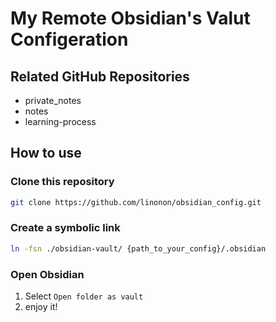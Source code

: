 # My Remote Obsidian's Valut Configeration

## Related GitHub Repositories

- private_notes
- notes
- learning-process

## How to use

### Clone this repository

```sh
git clone https://github.com/linonon/obsidian_config.git
```

### Create a symbolic link

```sh
ln -fsn ./obsidian-vault/ {path_to_your_config}/.obsidian
```

### Open Obsidian

1. Select `Open folder as vault`
2. enjoy it!
